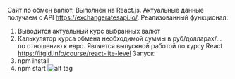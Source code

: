 Сайт по обмен валют. Выполнен на React.js.
Актуальные данные получаем с API https://exchangeratesapi.io/.
Реализованный функционал:
1) Выводится актуальный курс выбранных валют
2) Калькулятор курса обмена необходимой суммы в руб/долларах/... по отношению к евро.
Является выпускной работой по курсу React https://itgid.info/course/react-lite-level
Запуск:
1) npm install
2) npm start
![alt tag](https://sun9-62.userapi.com/O9fmejoQJJobZm7J75n-ZD4rFORnEJunZZX97A/-JtbzgnHHW0.jpg)
